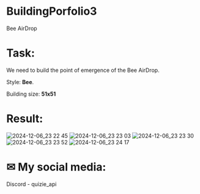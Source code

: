 # BuildingPorfolio3
Bee AirDrop

# Task:
We need to build the point of emergence of the Bee AirDrop.
 
Style: **Bee**. 

Building size: **51x51**

# Result:
![2024-12-06_23 22 45](https://github.com/user-attachments/assets/67fab45e-33e1-4ac4-9b32-4b0662bb46a4)
![2024-12-06_23 23 03](https://github.com/user-attachments/assets/10da6005-a006-458d-90b4-2655aeb5024f)
![2024-12-06_23 23 30](https://github.com/user-attachments/assets/587e506f-b56a-4d66-8a99-a1332c1e8527)
![2024-12-06_23 23 52](https://github.com/user-attachments/assets/53fa86a1-4f48-4ca5-9e8e-ce3342018803)
![2024-12-06_23 24 17](https://github.com/user-attachments/assets/2016c6b2-d266-4db5-81fd-2dbb42d20e60)




# ✉ My social media:
Discord - quizie_api

